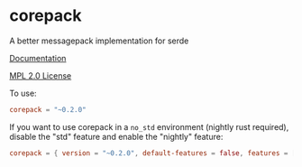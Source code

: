 # corepack
A better messagepack implementation for serde

[Documentation](https://docs.rs/corepack)

[MPL 2.0 License](LICENSE)

To use:
```toml
corepack = "~0.2.0"
```

If you want to use corepack in a `no_std` environment (nightly rust required),
disable the "std" feature and enable the "nightly" feature:

```toml
corepack = { version = "~0.2.0", default-features = false, features = ["nightly"] }
```
